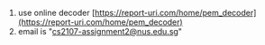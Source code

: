 1. use online decoder [https://report-uri.com/home/pem_decoder](https://report-uri.com/home/pem_decoder)
2. email is "cs2107-assignment2@nus.edu.sg"